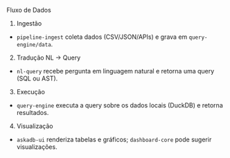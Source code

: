 Fluxo de Dados

1. Ingestão
- `pipeline-ingest` coleta dados (CSV/JSON/APIs) e grava em `query-engine/data`.

2. Tradução NL → Query
- `nl-query` recebe pergunta em linguagem natural e retorna uma query (SQL ou AST).

3. Execução
- `query-engine` executa a query sobre os dados locais (DuckDB) e retorna resultados.

4. Visualização
- `askadb-ui` renderiza tabelas e gráficos; `dashboard-core` pode sugerir visualizações.

